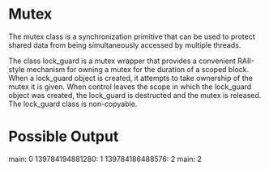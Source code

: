 # Mutex
The mutex class is a synchronization primitive that can be used to protect shared data from being simultaneously accessed by multiple threads. 

The class lock_guard is a mutex wrapper that provides a convenient RAII-style mechanism for owning a mutex for the duration of a scoped block.
When a lock_guard object is created, it attempts to take ownership of the mutex it is given. When control leaves the scope in which the lock_guard object was created, the lock_guard is destructed and the mutex is released.
The lock_guard class is non-copyable.

# Possible Output
main: 0
139784194881280: 1
139784186488576: 2
main: 2
